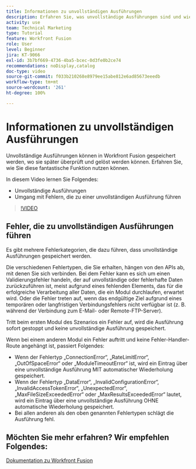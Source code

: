 ```yaml
---
title: Informationen zu unvollständigen Ausführungen
description: Erfahren Sie, was unvollständige Ausführungen sind und wie Sie in [!DNL Adobe Workfront Fusion]einen Fehler handhaben, der zu einer unvollständigen Ausführung führt.
activity: use
team: Technical Marketing
type: Tutorial
feature: Workfront Fusion
role: User
level: Beginner
jira: KT-9066
exl-id: 3b7bf669-4736-4ba5-bcec-0d3fe0b2ce74
recommendations: noDisplay,catalog
doc-type: video
source-git-commit: f033b210268e8979ee15abe812e6ad85673eeedb
workflow-type: tm+mt
source-wordcount: '261'
ht-degree: 100%

---
```


# Informationen zu unvollständigen Ausführungen

Unvollständige Ausführungen können in Workfront Fusion gespeichert werden, wo sie später überprüft und gelöst werden können. Erfahren Sie, wie Sie diese fantastische Funktion nutzen können.

In diesem Video lernen Sie Folgendes:

* Unvollständige Ausführungen
* Umgang mit Fehlern, die zu einer unvollständigen Ausführung führen

>[!VIDEO](https://video.tv.adobe.com/v/335307/?quality=12&learn=on)

## Fehler, die zu unvollständigen Ausführungen führen

Es gibt mehrere Fehlerkategorien, die dazu führen, dass unvollständige Ausführungen gespeichert werden.

Die verschiedenen Fehlertypen, die Sie erhalten, hängen von den APIs ab, mit denen Sie sich verbinden. Bei dem Fehler kann es sich um einen Validierungsfehler handeln, der auf unvollständige oder fehlerhafte Daten zurückzuführen ist, meist aufgrund eines fehlenden Elements, das für die erfolgreiche Verarbeitung aller Daten, die ein Modul durchlaufen, erwartet wird. Oder die Fehler treten auf, wenn das endgültige Ziel aufgrund eines temporären oder langfristigen Verbindungsfehlers nicht verfügbar ist (z. B. während der Verbindung zum E-Mail- oder Remote-FTP-Server).

Tritt beim ersten Modul des Szenarios ein Fehler auf, wird die Ausführung sofort gestoppt und keine unvollständige Ausführung gespeichert.

Wenn bei einem anderen Modul ein Fehler auftritt und keine Fehler-Handler-Route angehängt ist, passiert Folgendes:

* Wenn der Fehlertyp „ConnectionError“, „RateLimitError“, „OutOfSpaceError“ oder „ModuleTimeoutError“ ist, wird ein Eintrag über eine unvollständige Ausführung MIT automatischer Wiederholung gespeichert.
* Wenn der Fehlertyp „DataError“, „InvalidConfigurationError“, „InvalidAccessTokenError“, „UnexpectedError“, „MaxFileSizeExceededError“ oder „MaxResultsExceededError“ lautet, wird ein Eintrag über eine unvollständige Ausführung OHNE automatische Wiederholung gespeichert.
* Bei allen anderen als den oben genannten Fehlertypen schlägt die Ausführung fehl.

## Möchten Sie mehr erfahren? Wir empfehlen Folgendes:

[Dokumentation zu Workfront Fusion](https://experienceleague.adobe.com/docs/workfront/using/adobe-workfront-fusion/workfront-fusion-2.html?lang=de)
